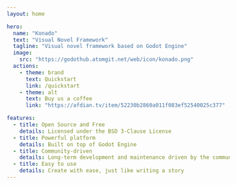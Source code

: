 ```yaml
---
layout: home

hero:
  name: "Konado"
  text: "Visual Novel Framework"
  tagline: "Visual novel framework based on Godot Engine"
  image:
    src: "https://godothub.atomgit.net/web/icon/konado.png"
  actions:
    - theme: brand
      text: Quickstart
      link: /quickstart
    - theme: alt
      text: Buy us a coffee
      link: "https://afdian.tv/item/52230b2860a011f083ef52540025c377"

features:
  - title: Open Source and Free
    details: Licensed under the BSD 3-Clause License
  - title: Powerful platform
    details: Built on top of Godot Engine
  - title: Community-driven
    details: Long-term development and maintenance driven by the community
  - title: Easy to use
    details: Create with ease, just like writing a story
---
```


